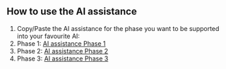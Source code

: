 ## How to use the AI assistance
1. Copy/Paste the AI assistance for the phase you want to be supported into your favourite AI:  
2. Phase 1: [AI assistance Phase 1](ai-assistent-phase1.md)
3. Phase 2: [AI assistance Phase 2](ai-assistent-phase2.md)
4. Phase 3: [AI assistance Phase 3](ai-assistent-phase3.md)
